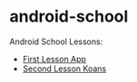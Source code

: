 # android-school
Android School Lessons: 
* [First Lesson App](https://github.com/flyingdream-500/android-school/tree/main/FirstLessonApp)
* [Second Lesson Koans](https://github.com/flyingdream-500/android-school/tree/main/Kotlin%20Koans)

